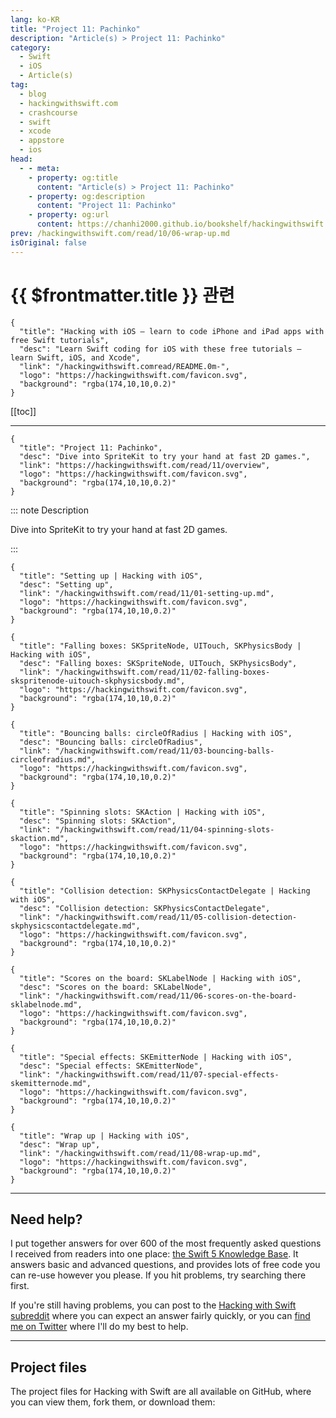 ```yaml
---
lang: ko-KR
title: "Project 11: Pachinko"
description: "Article(s) > Project 11: Pachinko"
category:
  - Swift
  - iOS
  - Article(s)
tag: 
  - blog
  - hackingwithswift.com
  - crashcourse
  - swift
  - xcode
  - appstore
  - ios  
head:
  - - meta:
    - property: og:title
      content: "Article(s) > Project 11: Pachinko"
    - property: og:description
      content: "Project 11: Pachinko"
    - property: og:url
      content: https://chanhi2000.github.io/bookshelf/hackingwithswift.com/read/11/overview.html
prev: /hackingwithswift.com/read/10/06-wrap-up.md
isOriginal: false
---
```


# {{ $frontmatter.title }} 관련

```component VPCard
{
  "title": "Hacking with iOS – learn to code iPhone and iPad apps with free Swift tutorials",
  "desc": "Learn Swift coding for iOS with these free tutorials – learn Swift, iOS, and Xcode",
  "link": "/hackingwithswift.comread/README.0m-",
  "logo": "https://hackingwithswift.com/favicon.svg",
  "background": "rgba(174,10,10,0.2)"
}
```

[[toc]]

---

```component VPCard
{
  "title": "Project 11: Pachinko",
  "desc": "Dive into SpriteKit to try your hand at fast 2D games.",
  "link": "https://hackingwithswift.com/read/11/overview", 
  "logo": "https://hackingwithswift.com/favicon.svg",
  "background": "rgba(174,10,10,0.2)"
}
```

::: note Description

Dive into SpriteKit to try your hand at fast 2D games.

:::

```component VPCard
{
  "title": "Setting up | Hacking with iOS",
  "desc": "Setting up",
  "link": "/hackingwithswift.com/read/11/01-setting-up.md",
  "logo": "https://hackingwithswift.com/favicon.svg",
  "background": "rgba(174,10,10,0.2)"
}
```

```component VPCard
{
  "title": "Falling boxes: SKSpriteNode, UITouch, SKPhysicsBody | Hacking with iOS",
  "desc": "Falling boxes: SKSpriteNode, UITouch, SKPhysicsBody",
  "link": "/hackingwithswift.com/read/11/02-falling-boxes-skspritenode-uitouch-skphysicsbody.md",
  "logo": "https://hackingwithswift.com/favicon.svg",
  "background": "rgba(174,10,10,0.2)"
}
```

```component VPCard
{
  "title": "Bouncing balls: circleOfRadius | Hacking with iOS",
  "desc": "Bouncing balls: circleOfRadius",
  "link": "/hackingwithswift.com/read/11/03-bouncing-balls-circleofradius.md",
  "logo": "https://hackingwithswift.com/favicon.svg",
  "background": "rgba(174,10,10,0.2)"
}
```

```component VPCard
{
  "title": "Spinning slots: SKAction | Hacking with iOS",
  "desc": "Spinning slots: SKAction",
  "link": "/hackingwithswift.com/read/11/04-spinning-slots-skaction.md",
  "logo": "https://hackingwithswift.com/favicon.svg",
  "background": "rgba(174,10,10,0.2)"
}
```

```component VPCard
{
  "title": "Collision detection: SKPhysicsContactDelegate | Hacking with iOS",
  "desc": "Collision detection: SKPhysicsContactDelegate",
  "link": "/hackingwithswift.com/read/11/05-collision-detection-skphysicscontactdelegate.md",
  "logo": "https://hackingwithswift.com/favicon.svg",
  "background": "rgba(174,10,10,0.2)"
}
```

```component VPCard
{
  "title": "Scores on the board: SKLabelNode | Hacking with iOS",
  "desc": "Scores on the board: SKLabelNode",
  "link": "/hackingwithswift.com/read/11/06-scores-on-the-board-sklabelnode.md",
  "logo": "https://hackingwithswift.com/favicon.svg",
  "background": "rgba(174,10,10,0.2)"
}
```

```component VPCard
{
  "title": "Special effects: SKEmitterNode | Hacking with iOS",
  "desc": "Special effects: SKEmitterNode",
  "link": "/hackingwithswift.com/read/11/07-special-effects-skemitternode.md",
  "logo": "https://hackingwithswift.com/favicon.svg",
  "background": "rgba(174,10,10,0.2)"
}
```

```component VPCard
{
  "title": "Wrap up | Hacking with iOS",
  "desc": "Wrap up",
  "link": "/hackingwithswift.com/read/11/08-wrap-up.md",
  "logo": "https://hackingwithswift.com/favicon.svg",
  "background": "rgba(174,10,10,0.2)"
}
```

---

## Need help?

I put together answers for over 600 of the most frequently asked questions I received from readers into one place: [the Swift 5 Knowledge Base](/hackingwithswift.com/example-code/README.md). It answers basic and advanced questions, and provides lots of free code you can re-use however you please. If you hit problems, try searching there first.

If you're still having problems, you can post to the [<FontIcon icon="fa-brands fa-reddit"/>Hacking with Swift subreddit](http://reddit.com/r/hackingwithswift) where you can expect an answer fairly quickly, or you can [<FontIcon icon="fa-brands fa-x-twitter"/>find me on Twitter](http://x.com/twostraws) where I'll do my best to help.

---

## Project files

The project files for Hacking with Swift are all available on GitHub, where you can view them, fork them, or download them:

<SiteInfo
  name="twostraws/HackingWithSwift"
  desc="The project source code for Hacking with iOS."
  url="https://github.com/twostraws/HackingWithSwift"
  logo="https://avatars.githubusercontent.com/u/190200?v=4"
  preview="https://opengraph.githubassets.com/0c5c3b0395eec78c01ced842cfd7c8e99ad84abe3fe892fe90b1e97e022423ce/twostraws/HackingWithSwift"/>

